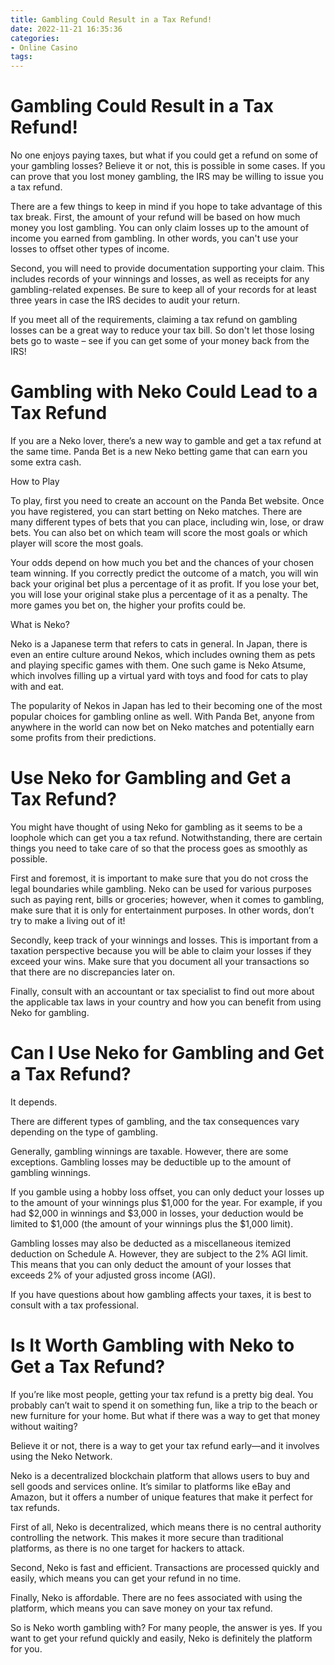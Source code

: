 ```yaml
---
title: Gambling Could Result in a Tax Refund!
date: 2022-11-21 16:35:36
categories:
- Online Casino
tags:
---
```



#  Gambling Could Result in a Tax Refund!

No one enjoys paying taxes, but what if you could get a refund on some of your gambling losses? Believe it or not, this is possible in some cases. If you can prove that you lost money gambling, the IRS may be willing to issue you a tax refund.

There are a few things to keep in mind if you hope to take advantage of this tax break. First, the amount of your refund will be based on how much money you lost gambling. You can only claim losses up to the amount of income you earned from gambling. In other words, you can't use your losses to offset other types of income.

Second, you will need to provide documentation supporting your claim. This includes records of your winnings and losses, as well as receipts for any gambling-related expenses. Be sure to keep all of your records for at least three years in case the IRS decides to audit your return.

If you meet all of the requirements, claiming a tax refund on gambling losses can be a great way to reduce your tax bill. So don't let those losing bets go to waste – see if you can get some of your money back from the IRS!

#  Gambling with Neko Could Lead to a Tax Refund

If you are a Neko lover, there’s a new way to gamble and get a tax refund at the same time. Panda Bet is a new Neko betting game that can earn you some extra cash.

How to Play

To play, first you need to create an account on the Panda Bet website. Once you have registered, you can start betting on Neko matches. There are many different types of bets that you can place, including win, lose, or draw bets. You can also bet on which team will score the most goals or which player will score the most goals.

Your odds depend on how much you bet and the chances of your chosen team winning. If you correctly predict the outcome of a match, you will win back your original bet plus a percentage of it as profit. If you lose your bet, you will lose your original stake plus a percentage of it as a penalty. The more games you bet on, the higher your profits could be.

What is Neko?

Neko is a Japanese term that refers to cats in general. In Japan, there is even an entire culture around Nekos, which includes owning them as pets and playing specific games with them. One such game is Neko Atsume, which involves filling up a virtual yard with toys and food for cats to play with and eat.

The popularity of Nekos in Japan has led to their becoming one of the most popular choices for gambling online as well. With Panda Bet, anyone from anywhere in the world can now bet on Neko matches and potentially earn some profits from their predictions.

#  Use Neko for Gambling and Get a Tax Refund?

You might have thought of using Neko for gambling as it seems to be a loophole which can get you a tax refund. Notwithstanding, there are certain things you need to take care of so that the process goes as smoothly as possible.

First and foremost, it is important to make sure that you do not cross the legal boundaries while gambling. Neko can be used for various purposes such as paying rent, bills or groceries; however, when it comes to gambling, make sure that it is only for entertainment purposes. In other words, don’t try to make a living out of it!

Secondly, keep track of your winnings and losses. This is important from a taxation perspective because you will be able to claim your losses if they exceed your wins. Make sure that you document all your transactions so that there are no discrepancies later on.

Finally, consult with an accountant or tax specialist to find out more about the applicable tax laws in your country and how you can benefit from using Neko for gambling.

#  Can I Use Neko for Gambling and Get a Tax Refund?

It depends. 

There are different types of gambling, and the tax consequences vary depending on the type of gambling. 

Generally, gambling winnings are taxable. However, there are some exceptions. Gambling losses may be deductible up to the amount of gambling winnings. 

If you gamble using a hobby loss offset, you can only deduct your losses up to the amount of your winnings plus $1,000 for the year. For example, if you had $2,000 in winnings and $3,000 in losses, your deduction would be limited to $1,000 (the amount of your winnings plus the $1,000 limit). 

Gambling losses may also be deducted as a miscellaneous itemized deduction on Schedule A. However, they are subject to the 2% AGI limit. This means that you can only deduct the amount of your losses that exceeds 2% of your adjusted gross income (AGI). 

If you have questions about how gambling affects your taxes, it is best to consult with a tax professional.

#  Is It Worth Gambling with Neko to Get a Tax Refund?

If you’re like most people, getting your tax refund is a pretty big deal. You probably can’t wait to spend it on something fun, like a trip to the beach or new furniture for your home. But what if there was a way to get that money without waiting?

Believe it or not, there is a way to get your tax refund early—and it involves using the Neko Network.

Neko is a decentralized blockchain platform that allows users to buy and sell goods and services online. It’s similar to platforms like eBay and Amazon, but it offers a number of unique features that make it perfect for tax refunds.

First of all, Neko is decentralized, which means there is no central authority controlling the network. This makes it more secure than traditional platforms, as there is no one target for hackers to attack.

Second, Neko is fast and efficient. Transactions are processed quickly and easily, which means you can get your refund in no time.

Finally, Neko is affordable. There are no fees associated with using the platform, which means you can save money on your tax refund.

So is Neko worth gambling with? For many people, the answer is yes. If you want to get your refund quickly and easily, Neko is definitely the platform for you.